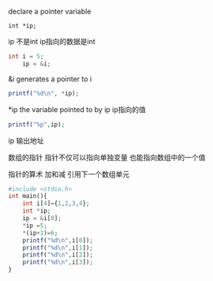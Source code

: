  declare a pointer variable
```
int *ip;
```
ip 不是int ip指向的数据是int


```php
int i = 5;
	ip = &i;
```
&i generates a pointer to i

```php
printf("%d\n", *ip);
```
*ip   the variable pointed to by ip  ip指向的值

```php
printf("%p",ip);
```
ip  输出地址


数组的指针
指针不仅可以指向单独变量 也能指向数组中的一个值

指针的算术
加和减 引用下一个数组单元
```php
#include <stdio.h>
int main(){
    int i[4]={1,2,3,4};
    int *ip;
    ip = &i[0];
    *ip =5;
    *(ip+1)=6;
    printf("%d\n",i[0]);
    printf("%d\n",i[1]);
    printf("%d\n",i[2]);
    printf("%d\n",i[3]);
}
```
